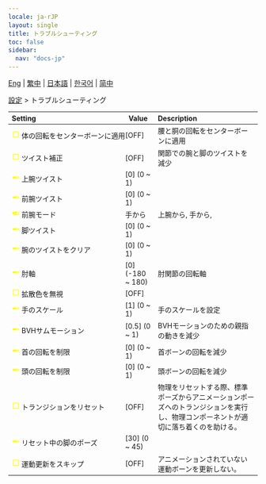 ```yaml
---
locale: ja-rJP
layout: single
title: トラブルシューティング
toc: false
sidebar:
  nav: "docs-jp"
---
```

[Eng](/dancexr/menu/2025.4/actor/troubleshooting) | [繁中](/tw/dancexr/menu/2025.4/actor/troubleshooting) | [日本語](/jp/dancexr/menu/2025.4/actor/troubleshooting) | [한국어](/kr/dancexr/menu/2025.4/actor/troubleshooting) | [简中](/zh/dancexr/menu/2025.4/actor/troubleshooting)

[設定](../menu#設定) > トラブルシューティング



| Setting | Value | Description |
| :--- | --- | :--- |
|<nobr> ![check_off icon](/images/icon/ic_check_off.png)  体の回転をセンターボーンに適用</nobr>| [OFF] | 腰と胴の回転をセンターボーンに適用
|<nobr> ![check_off icon](/images/icon/ic_check_off.png)  ツイスト補正</nobr>| [OFF] | 関節での腕と脚のツイストを減少
|<nobr> ![slider icon](/images/icon/ic_slider.png)  上腕ツイスト</nobr>| [0] (0 ~ 1) | 
|<nobr> ![slider icon](/images/icon/ic_slider.png)  前腕ツイスト</nobr>| [0] (0 ~ 1) | 
|<nobr> ![toggle_on icon](/images/icon/ic_toggle_on.png)  前腕モード</nobr>| 手から | 上腕から, 手から, 
|<nobr> ![slider icon](/images/icon/ic_slider.png)  脚ツイスト</nobr>| [0] (0 ~ 1) | 
|<nobr> ![slider icon](/images/icon/ic_slider.png)  腕のツイストをクリア</nobr>| [0] (0 ~ 1) | 
|<nobr> ![slider icon](/images/icon/ic_slider.png)  肘軸</nobr>| [0] (-180 ~ 180) | 肘関節の回転軸
|<nobr> ![check_off icon](/images/icon/ic_check_off.png)  拡散色を無視</nobr>| [OFF] | 
|<nobr> ![slider icon](/images/icon/ic_slider.png)  手のスケール</nobr>| [1] (0 ~ 1) | 手のスケールを設定
|<nobr> ![slider icon](/images/icon/ic_slider.png)  BVHサムモーション</nobr>| [0.5] (0 ~ 1) | BVHモーションのための親指の動きを減少
|<nobr> ![slider icon](/images/icon/ic_slider.png)  首の回転を制限</nobr>| [0] (0 ~ 1) | 首ボーンの回転を減少
|<nobr> ![slider icon](/images/icon/ic_slider.png)  頭の回転を制限</nobr>| [0] (0 ~ 1) | 頭ボーンの回転を減少
|<nobr> ![check_off icon](/images/icon/ic_check_off.png)  トランジションをリセット</nobr>| [OFF] | 物理をリセットする際、標準ポーズからアニメーションポーズへのトランジションを実行し、物理コンポーネントが適切に落ち着くのを助ける。
|<nobr> ![slider icon](/images/icon/ic_slider.png)  リセット中の脚のポーズ</nobr>| [30] (0 ~ 45) | 
|<nobr> ![check_off icon](/images/icon/ic_check_off.png)  運動更新をスキップ</nobr>| [OFF] | アニメーションされていない運動ボーンを更新しない。

